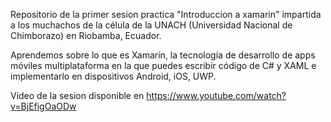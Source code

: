 Repositorio de la primer sesion practica "Introduccion a xamarin" impartida a los muchachos de la célula de la UNACH (Universidad Nacional de Chimborazo) en Riobamba, Ecuador.

Aprendemos sobre lo que es Xamarin, la tecnología de desarrollo de apps móviles multiplataforma en la que puedes escribir código de C# y XAML e implementarlo en dispositivos Android, iOS, UWP.

Video de la sesion disponible en https://www.youtube.com/watch?v=BjEfigOaODw
